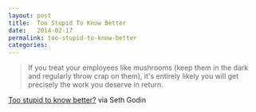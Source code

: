```yaml
---
layout: post
title:  Too Stupid To Know Better
date:   2014-02-17
permalink: too-stupid-to-know-better
categories:
---
```


> If you treat your employees like mushrooms (keep them in the dark and regularly throw crap on them), it's entirely likely you will get precisely the work you deserve in return.

[Too stupid to know better?](http://sethgodin.typepad.com/seths_blog/2014/02/too-stupid-to-know-better.html) via Seth Godin
